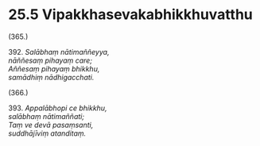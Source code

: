 # 25.5 Vipakkhasevakabhikkhuvatthu

(365.)

392\. _Salābhaṃ nātimaññeyya,_  
_nāññesaṃ pihayaṃ care;_  
_Aññesaṃ pihayaṃ bhikkhu,_  
_samādhiṃ nādhigacchati._  

(366.)

393\. _Appalābhopi ce bhikkhu,_  
_salābhaṃ nātimaññati;_  
_Taṃ ve devā pasaṃsanti,_  
_suddhājīviṃ atanditaṃ._
